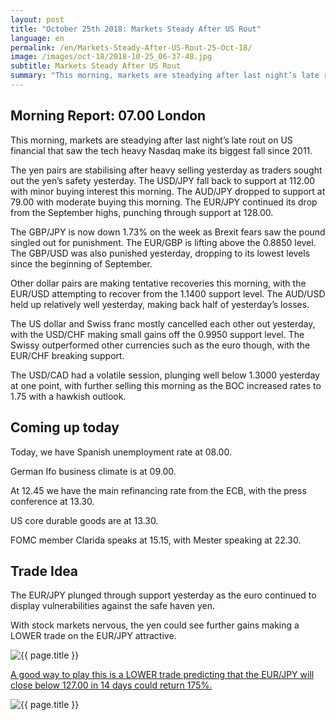 ```yaml
---
layout: post
title: "October 25th 2018: Markets Steady After US Rout"
language: en
permalink: /en/Markets-Steady-After-US-Rout-25-Oct-18/
image: /images/oct-18/2018-10-25_06-37-48.jpg
subtitle: Markets Steady After US Rout
summary: "This morning, markets are steadying after last night’s late rout on US financial that saw the tech heavy Nasdaq make its biggest fall since 2011"
---
```

## Morning Report: 07.00 London

This morning, markets are steadying after last night’s late rout on US financial that saw the tech heavy Nasdaq make its biggest fall since 2011. 

The yen pairs are stabilising after heavy selling yesterday as traders sought out the yen’s safety yesterday. The USD/JPY fall back to support at 112.00 with minor buying interest this morning. The AUD/JPY dropped to support at 79.00 with moderate buying this morning. The EUR/JPY continued its drop from the September highs, punching through support at 128.00. 

The GBP/JPY is now down 1.73% on the week as Brexit fears saw the pound singled out for punishment. The EUR/GBP is lifting above the 0.8850 level. The GBP/USD was also punished yesterday, dropping to its lowest levels since the beginning of September. 

Other dollar pairs are making tentative recoveries this morning, with the EUR/USD attempting to recover from the 1.1400 support level. The AUD/USD held up relatively well yesterday, making back half of yesterday’s losses. 

The US dollar and Swiss franc mostly cancelled each other out yesterday, with the USD/CHF making small gains off the 0.9950 support level. The Swissy outperformed other currencies such as the euro though, with the EUR/CHF breaking support. 

The USD/CAD had a volatile session, plunging well below 1.3000 yesterday at one point, with further selling this morning as the BOC increased rates to 1.75 with a hawkish outlook. 

## Coming up today

Today, we have Spanish unemployment rate at 08.00. 

German Ifo business climate is at 09.00. 

At 12.45 we have the main refinancing rate from the ECB, with the press conference at 13.30. 

US core durable goods are at 13.30. 

FOMC member Clarida speaks at 15.15, with Mester speaking at 22.30. 

## Trade Idea

The EUR/JPY plunged through support yesterday as the euro continued to display vulnerabilities against the safe haven yen. 

With stock markets nervous, the yen could see further gains making a LOWER trade on the EUR/JPY attractive.

<img class="post-image" src="{{ site.url }}/images/oct-18/2018-10-25_06-37-48.jpg" alt="{{ page.title }}" title="{{ page.title }}">

<a href="%LINK%%?currency=GBP&market=forex&underlying=frxEURJPY&formname=higherlower&duration_amount=14&duration_units=d&amount=10&amount_type=stake&expiry_type=duration&barrier=127.00" target="_blank">A good way to play this is a LOWER trade predicting that the EUR/JPY will close below 127.00 in 14 days could return 175%.</a>

<img class="post-image" src="{{ site.url }}/images/oct-18/2018-10-25_06-40-04.jpg" alt="{{ page.title }}" title="{{ page.title }}">